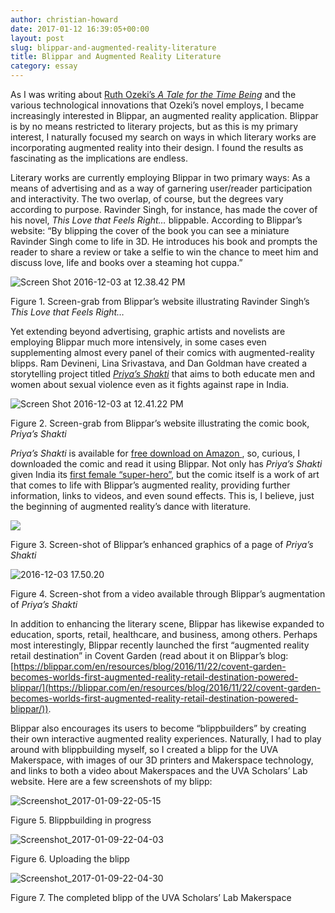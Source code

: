 ```yaml
---
author: christian-howard
date: 2017-01-12 16:39:05+00:00
layout: post
slug: blippar-and-augmented-reality-literature
title: Blippar and Augmented Reality Literature
category: essay
---
```


As I was writing about [Ruth Ozeki’s _A Tale for the Time Being_](http://scholarslab.org/hybrid-literature-ruth-ozekis-a-tale-for-the-time-being/) and the various technological innovations that Ozeki’s novel employs, I became increasingly interested in Blippar, an augmented reality application. Blippar is by no means restricted to literary projects, but as this is my primary interest, I naturally focused my search on ways in which literary works are incorporating augmented reality into their design. I found the results as fascinating as the implications are endless.

Literary works are currently employing Blippar in two primary ways: As a means of advertising and as a way of garnering user/reader participation and interactivity. The two overlap, of course, but the degrees vary according to purpose. Ravinder Singh, for instance, has made the cover of his novel, _This Love that Feels Right…_ blippable. According to Blippar’s website: “By blipping the cover of the book you can see a miniature Ravinder Singh come to life in 3D. He introduces his book and prompts the reader to share a review or take a selfie to win the chance to meet him and discuss love, life and books over a steaming hot cuppa.”



![Screen Shot 2016-12-03 at 12.38.42 PM](http://static.scholarslab.org/wp-content/uploads/2017/01/Screen-Shot-2016-12-03-at-12.38.42-PM-300x220.png)

Figure 1. Screen-grab from Blippar’s website illustrating Ravinder Singh’s _This Love that Feels Right…_



Yet extending beyond advertising, graphic artists and novelists are employing Blippar much more intensively, in some cases even supplementing almost every panel of their comics with augmented-reality blipps. Ram Devineni, Lina Srivastava, and Dan Goldman have created a storytelling project titled [_Priya’s Shakti_](http://www.priyashakti.com/) that aims to both educate men and women about sexual violence even as it fights against rape in India.



![Screen Shot 2016-12-03 at 12.41.22 PM](http://static.scholarslab.org/wp-content/uploads/2017/01/Screen-Shot-2016-12-03-at-12.41.22-PM-300x226.png)

Figure 2. Screen-grab from Blippar’s website illustrating the comic book, _Priya’s Shakti_



_Priya’s Shakti_ is available for [free download on Amazon ](https://www.amazon.com/Priyas-Shakti-Ram-Devineni-ebook/dp/B00Q1YQWUG), so, curious, I downloaded the comic and read it using Blippar. Not only has _Priya’s Shakti_ given India its [first female “super-hero”](http://www.bbc.com/news/world-asia-india-30288173), but the comic itself is a work of art that comes to life with Blippar’s augmented reality, providing further information, links to videos, and even sound effects. This is, I believe, just the beginning of augmented reality’s dance with literature.



![](http://static.scholarslab.org/wp-content/uploads/2017/01/2016-12-03-17.49.55-e1484256439261-229x300.png)

Figure 3. Screen-shot of Blippar’s enhanced graphics of a page of _Priya’s Shakti_



![2016-12-03 17.50.20](http://static.scholarslab.org/wp-content/uploads/2017/01/2016-12-03-17.50.20-e1484256535722-300x170.png)

Figure 4. Screen-shot from a video available through Blippar’s augmentation of _Priya’s Shakti_



In addition to enhancing the literary scene, Blippar has likewise expanded to education, sports, retail, healthcare, and business, among others. Perhaps most interestingly, Blippar recently launched the first “augmented reality retail destination” in Covent Garden (read about it on Blippar’s blog: [https://blippar.com/en/resources/blog/2016/11/22/covent-garden-becomes-worlds-first-augmented-reality-retail-destination-powered-blippar/](https://blippar.com/en/resources/blog/2016/11/22/covent-garden-becomes-worlds-first-augmented-reality-retail-destination-powered-blippar/)).

Blippar also encourages its users to become “blippbuilders” by creating their own interactive augmented reality experiences. Naturally, I had to play around with blippbuilding myself, so I created a blipp for the UVA Makerspace, with images of our 3D printers and Makerspace technology, and links to both a video about Makerspaces and the UVA Scholars’ Lab website. Here are a few screenshots of my blipp:



![Screenshot_2017-01-09-22-05-15](http://static.scholarslab.org/wp-content/uploads/2017/01/Screenshot_2017-01-09-22-05-15-e1484256610611-250x300.png)

Figure 5. Blippbuilding in progress



![Screenshot_2017-01-09-22-04-03](http://static.scholarslab.org/wp-content/uploads/2017/01/Screenshot_2017-01-09-22-04-03-e1484256645143-300x169.png)

Figure 6. Uploading the blipp



![Screenshot_2017-01-09-22-04-30](http://static.scholarslab.org/wp-content/uploads/2017/01/Screenshot_2017-01-09-22-04-30-e1484256687975-300x263.png)

Figure 7. The completed blipp of the UVA Scholars’ Lab Makerspace
